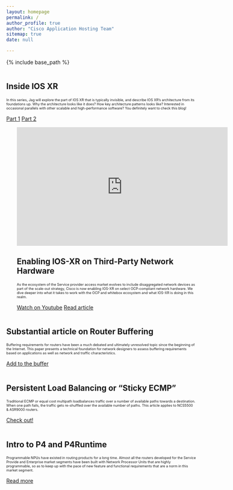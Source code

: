 ```yaml
---
layout: homepage
permalink: /
author_profile: true
author: "Cisco Application Hosting Team" 
sitemap: true
date: null

---
```


{% include base_path %}


<div class="feature__wrapper">
    <div class="feature__item--right">
      <div class="archive__item">
          <div class="archive__item-teaser center" style="max-height: 400px; max-width: 400px;display: block; margin-left: auto; margin-right: auto;">
            <a href="{{ base_path }}/blogs/ios-xr-evolution-part1/"><img src="{{ base_path }}/images/dev-corner/xr_ev/4_arch.png" alt="" /></a>
          </div>
        <div class="archive__item-body">
            <h2 class="archive__item-title">Inside IOS XR
</h2>
            <div class="archive__item-excerpt" style="font-size: 0.65em;">
              <p>In this series, Jag will explore the part of IOS XR that is typically invisible, and describe IOS XR’s architecture from its foundations up. Why the architecture looks like it does? How key architecture patterns looks like? Interested in occasional parallels with other scalable and high-performance software? You definitely want to check this blog!</p>
            </div>
            <p><a href="{{ base_path }}/blogs/ios-xr-evolution-part1/" 
                  class="btn ">Part 1</a>  
               <a href="{{ base_path }}/blogs/ios-xr-evolution-part2/" 
                  class="btn ">Part 2</a></p>
        </div>
      </div>
    </div>
</div>




<div class="feature__wrapper">    
    <div class="feature__item--left">
      <div class="archive__item" style="margin-left: 2em;">
          <div class="archive__item-teaser center" style="display: block; margin-left: auto; margin-right: auto;">
              <iframe width="560" height="315" src="https://www.youtube.com/embed/qF3A1coJsvY" frameborder="0"
               allowfullscreen></iframe>
          </div>
        <div class="archive__item-body">
            <h2 class="archive__item-title"><a href="https://www.youtube.com/watch?v=qF3A1coJsvY" target="_blank" ></a>
            Enabling IOS-XR on Third-Party Network Hardware</h2>
            <div class="archive__item-excerpt" style="font-size: 0.65em;">
            <p>As the ecosystem of the Service provider access market evolves to include disaggregated network devices 
            as part of the scale-out strategy, Cisco is now enabling IOS-XR on select OCP-compliant network hardware. 
            We dive deeper into what it takes to work with the OCP and whitebox ecosystem and what IOS-XR is doing in this realm.</p>
            </div>
          <p><a href="https://www.youtube.com/watch?v=qF3A1coJsvY" target="_blank"  class="btn btn--large">Watch on Youtube</a>
          <a href="{{base_url}}/cloud-scale-networking/blogs/2018-03-08-enabling-ios-xr-on-third-party-network-hardware/" target="_blank"
           class="btn btn--large">Read article</a></p>
        </div>
      </div>
    </div>
</div>



<div class="feature__wrapper">
    <div class="feature__item--right">
      <div class="archive__item">
          <div class="archive__item-teaser center" style="max-height: 400px; max-width: 400px;display: block; margin-left: auto; margin-right: auto;">
            <a href="{{ base_path }}/blogs/2018-05-22-update-on-buffer/"><img src="{{ base_path }}/images/lp_images/buffering.jpg" alt="" /></a>
          </div>
        <div class="archive__item-body">
            <h2 class="archive__item-title">Substantial article on Router Buffering
</h2>
            <div class="archive__item-excerpt" style="font-size: 0.65em;">
              <p>Buffering requirements for routers have been a much debated and ultimately unresolved topic since the 
              beginning of the Internet. This paper presents a technical foundation for network designers to assess 
              buffering requirements based on applications as well as network and traffic characteristics. </p>
            </div>
            <p><a href="{{ base_path }}/blogs/2018-05-22-update-on-buffer/" 
                  class="btn ">Add to the buffer</a></p>
        </div>
      </div>
    </div>
</div>






<div class="feature__wrapper">
    <div class="feature__item--left">
      <div class="archive__item">
          <div class="archive__item-teaser center" style="max-height: 400px; max-width: 400px;display: block; margin-left: auto; margin-right: auto;">
            <a href="{{ base_path }}/blogs/2018-06-15-persistent-load-balancing/"><img src="{{ base_path }}/images/lp_images/balance.jpg" alt="" /></a>
          </div>
        <div class="archive__item-body">
            <h2 class="archive__item-title">Persistent Load Balancing or “Sticky ECMP”</h2>
            <div class="archive__item-excerpt" style="font-size: 0.65em;">
              <p>Traditional ECMP or equal cost multipath loadbalances traffic over a number of available paths towards
               a destination. When one path fails, the traffic gets re-shuffled over the available number of paths.
               This article applies to NCS5500 & ASR9000 routers.</p>
            </div>
            <p><a href="{{ base_path }}/blogs/2018-06-15-persistent-load-balancing/" 
                  class="btn ">Check out!</a></p>
        </div>
      </div>
    </div>
</div>



<div class="feature__wrapper">
    <div class="feature__item--right">
      <div class="archive__item">
          <div class="archive__item-teaser center" style="max-height: 400px; max-width: 400px;display: block; margin-left: auto; margin-right: auto;">
            <a href="{{ base_path }}/blogs/2018-03-08-introduction-to-p4-and-p4runtime/"><img src="{{ base_path }}/images/lp_images/p4.jpg" alt="" /></a>
          </div>
        <div class="archive__item-body">
            <h2 class="archive__item-title">Intro to P4 and P4Runtime</h2>
            <div class="archive__item-excerpt" style="font-size: 0.65em;">
              <p>Programmable NPUs have existed in routing products for a long time. Almost all the routers developed 
              for the Service Provide and Enterprise market segments have been built with Network Processor Units that 
              are highly programmable, so as to keep up with the pace of new feature and functional requirements that 
              are a norm in this market segment.</p>
            </div>
            <p><a href="{{ base_path }}/blogs/2018-03-08-introduction-to-p4-and-p4runtime/" 
                  class="btn ">Read more</a></p>
        </div>
      </div>
    </div>
</div>
